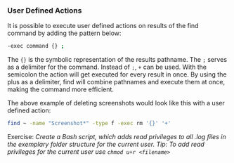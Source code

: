 ### User Defined Actions
It is possible to execute user defined actions on results of the find command by adding the pattern below:

~~~~~ bash
-exec command {} ;
~~~~~

The `{}` is the symbolic representation of the results pathname. The `;` serves as a delimiter for the command. Instead of `;`, `+` can be used. With the semicolon the action will get executed for every result in once. By using the plus as a delimiter, find will combine pathnames and execute them at once, making the command more efficient.

The above example of deleting screenshots would look like this with a user defined action:

~~~~~ bash
find ~ -name "Screenshot*" -type f -exec rm '{}' '+'
~~~~~

Exercise:
*Create a Bash script, which adds read privileges to all .log files in the exemplary folder structure for the current user. Tip: To add read privileges for the current user use `chmod u+r <filename>`*
